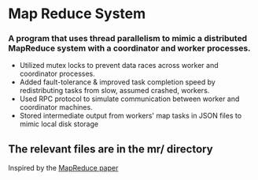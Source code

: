 # Map Reduce System

### A program that uses thread parallelism to mimic a distributed MapReduce system with a coordinator and worker processes. 
<ul>
    <li>Utilized mutex locks to prevent data races across worker and coordinator processes. </li>
    <li>Added fault-tolerance & improved task completion speed by redistributing tasks from slow, assumed crashed, workers.</li>
    <li>Used RPC protocol to simulate communication between worker and coordinator machines.</li>
    <li>Stored intermediate output from workers' map tasks in JSON files to mimic local disk storage</li>
</ul>

## The relevant files are in the mr/ directory

Inspired by the <a href="https://static.googleusercontent.com/media/research.google.com/en//archive/mapreduce-osdi04.pdf">MapReduce paper</a>